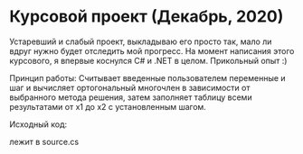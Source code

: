 # Курсовой проект (Декабрь, 2020)
Устаревший и слабый проект, выкладываю его просто так, мало ли вдруг нужно будет отследить мой прогресс.
На момент написания этого курсового, я впервые коснулся C# и .NET в целом. 
Прикольный опыт :)

Принцип работы:
Считывает введенные пользователем переменные и шаг и вычисляет ортогональный многочлен в зависимости от выбранного метода решения, затем заполняет таблицу всеми результатами от x1 до x2 с установленным шагом.

Исходный код:

лежит в source.cs
